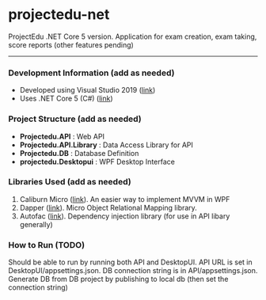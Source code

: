 # projectedu-net
ProjectEdu .NET Core 5 version.
Application for exam creation, exam taking, score reports (other features pending)

---

### Development Information (add as needed)
 - Developed using Visual Studio 2019 ([link](https://visualstudio.microsoft.com/downloads/))
 - Uses .NET Core 5 (C#) ([link](https://dotnet.microsoft.com/download/dotnet/5.0))

### Project Structure (add as needed)
 - **Projectedu.API** : Web API
 - **Projectedu.API.Library** : Data Access Library for API
 - **Projectedu.DB** : Database Definition
 - **projectedu.Desktopui** : WPF Desktop Interface

### Libraries Used (add as needed)
 1. Caliburn Micro ([link](https://caliburnmicro.com/)). An easier way to implement MVVM in WPF
 2. Dapper ([link](https://github.com/DapperLib/Dapper)). Micro Object Relational Mapping library.
 3. Autofac ([link](https://autofac.org/)). Dependency injection library (for use in API libary generally)

### How to Run (TODO)
Should be able to run by running both API and DesktopUI. API URL is set in DesktopUI/appsettings.json. DB connection string is in API/appsettings.json. Generate DB from DB project by publishing to local db (then set the connection string)
